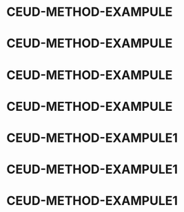 # CEUD-METHOD-EXAMPULE
# CEUD-METHOD-EXAMPULE
# CEUD-METHOD-EXAMPULE
# CEUD-METHOD-EXAMPULE
# CEUD-METHOD-EXAMPULE1
# CEUD-METHOD-EXAMPULE1
# CEUD-METHOD-EXAMPULE1
